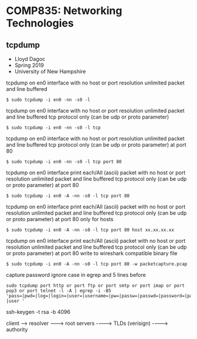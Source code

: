 # COMP835: Networking Technologies
## tcpdump


* Lloyd Dagoc
* Spring 2019
* University of New Hampshire

tcpdump on en0 interface with no host or port resolution
unlimited packet and line buffered
```
$ sudo tcpdump -i en0 -nn -s0 -l
```

tcpdump on en0 interface with no host or port resolution
unlimited packet and line buffered
tcp protocol only (can be udp or proto parameter)
```
$ sudo tcpdump -i en0 -nn -s0 -l tcp
```

tcpdump on en0 interface with no host or port resolution
unlimited packet and line buffered
tcp protocol only (can be udp or proto parameter)
at port 80
```
$ sudo tcpdump -i en0 -nn -s0 -l tcp port 80
```

tcpdump on en0 interface print each/All (ascii) packet
with no host or port resolution
unlimited packet and line buffered
tcp protocol only (can be udp or proto parameter)
at port 80
```
$ sudo tcpdump -i en0 -A -nn -s0 -l tcp port 80
```

tcpdump on en0 interface print each/All (ascii) packet
with no host or port resolution
unlimited packet and line buffered
tcp protocol only (can be udp or proto parameter)
at port 80 only for hosts
```
$ sudo tcpdump -i en0 -A -nn -s0 -l tcp port 80 host xx.xx.xx.xx
```

tcpdump on en0 interface print each/All (ascii) packet
with no host or port resolution
unlimited packet and line buffered
tcp protocol only (can be udp or proto parameter)
at port 80 write to wireshark compatible binary file
```
$ sudo tcpdump -i en0 -A -nn -s0 -l tcp port 80 -w packetcapture.pcap
```

capture password ignore case in egrep and 5 lines before
```
sudo tcpdump port http or port ftp or port smtp or port imap or port pop3 or port telnet -l -A | egrep -i -B5 'pass=|pwd=|log=|login=|user=|username=|pw=|passw=|passwd=|password=|pass:|user:|username:|password:|login:|pass |user '
```


ssh-keygen -t rsa -b 4096


client --> resolver ---> root servers
                    ----> TLDs (verisign)
                    ----> authority
